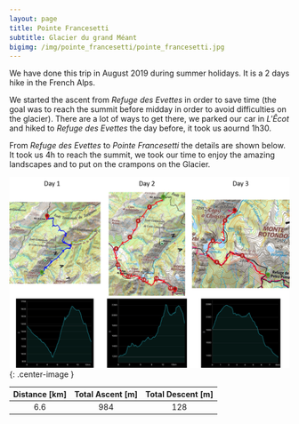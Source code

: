 ```yaml
---
layout: page
title: Pointe Francesetti
subtitle: Glacier du grand Méant
bigimg: /img/pointe_francesetti/pointe_francesetti.jpg
---
```


We have done this trip in August 2019 during summer holidays. It is a 2 days hike in the French Alps.

We started the ascent from *Refuge des Evettes* in order to save time (the goal was to reach the summit before midday in order to avoid difficulties on the glacier). There are a lot of ways to get there, we parked our car in *L'Êcot* and hiked to *Refuge des Evettes* the day before, it took us aournd 1h30.

From *Refuge des Evettes* to *Pointe Francesetti* the details are shown below. It took us 4h to reach the summit, we took our time to enjoy the amazing landscapes and to put on the crampons on the Glacier.

![Day1 map](../img/corsica2019/map_and_elevation.png){: .center-image }

| Distance [km] | Total Ascent [m] | Total Descent [m] |
| :-------------: |:-------------:| :-----:|
| 6.6 | 984 | 128 |
